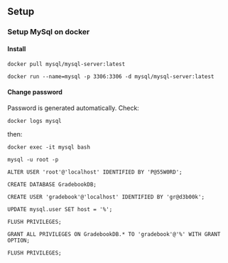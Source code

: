 ## Setup

### Setup MySql on docker

#### Install

    docker pull mysql/mysql-server:latest

    docker run --name=mysql -p 3306:3306 -d mysql/mysql-server:latest

#### Change password

Password is generated automatically. Check:

    docker logs mysql

then:

    docker exec -it mysql bash

    mysql -u root -p

    ALTER USER 'root'@'localhost' IDENTIFIED BY 'P@55W0RD';

    CREATE DATABASE GradebookDB;

    CREATE USER 'gradebook'@'localhost' IDENTIFIED BY 'gr@d3b00k';
    
    UPDATE mysql.user SET host = '%';
    
    FLUSH PRIVILEGES;

    GRANT ALL PRIVILEGES ON GradebookDB.* TO 'gradebook'@'%' WITH GRANT OPTION;

    FLUSH PRIVILEGES;

   
